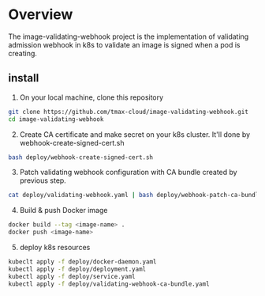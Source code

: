 # Overview
The image-validating-webhook project is the implementation of validating admission webhook in k8s to validate an image is signed when a pod is creating.

## install
1. On your local machine, clone this repository
```bash
git clone https://github.com/tmax-cloud/image-validating-webhook.git
cd image-validating-webhook
```

2. Create CA certificate and make secret on your k8s cluster. It'll done by webhook-create-signed-cert.sh
```bash
bash deploy/webhook-create-signed-cert.sh
```

3. Patch validating webhook configuration with CA bundle created by previous step.
```bash
cat deploy/validating-webhook.yaml | bash deploy/webhook-patch-ca-bundle.sh > deploy/validating-webhook-ca-bundle.yaml
```

4. Build & push Docker image 
```bash
docker build --tag <image-name> .
docker push <image-name>
```

5. deploy k8s resources
```bash
kubeclt apply -f deploy/docker-daemon.yaml
kubectl apply -f deploy/deployment.yaml
kubectl apply -f deploy/service.yaml
kubectl apply -f deploy/validating-webhook-ca-bundle.yaml
```